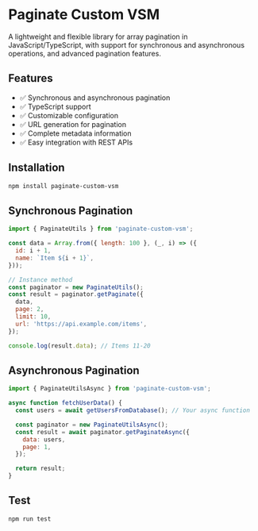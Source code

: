 # Paginate Custom VSM

A lightweight and flexible library for array pagination in JavaScript/TypeScript, with support for synchronous and asynchronous operations, and advanced pagination features.

## Features

- ✅ Synchronous and asynchronous pagination
- ✅ TypeScript support
- ✅ Customizable configuration
- ✅ URL generation for pagination
- ✅ Complete metadata information
- ✅ Easy integration with REST APIs

## Installation

```bash
npm install paginate-custom-vsm
```

## Synchronous Pagination

```js
import { PaginateUtils } from 'paginate-custom-vsm';

const data = Array.from({ length: 100 }, (_, i) => ({
  id: i + 1,
  name: `Item ${i + 1}`,
}));

// Instance method
const paginator = new PaginateUtils();
const result = paginator.getPaginate({
  data,
  page: 2,
  limit: 10,
  url: 'https://api.example.com/items',
});

console.log(result.data); // Items 11-20
```

## Asynchronous Pagination

```js
import { PaginateUtilsAsync } from 'paginate-custom-vsm';

async function fetchUserData() {
  const users = await getUsersFromDatabase(); // Your async function

  const paginator = new PaginateUtilsAsync();
  const result = await paginator.getPaginateAsync({
    data: users,
    page: 1,
  });

  return result;
}
```

## Test

```bash
npm run test
```

